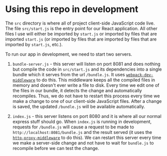 # Using this repo in development

The `src` directory is where all of project client-side JavaScript code live. The file `src/start.js` is the entry point for our React application. All other files I use will either be imported by `start.js` or imported by files that are imported `start.js` (or imported by files that are imported by files that are imported by `start.js`, etc.).

To run our app in development, we need to start two servers.

1. `bundle-server.js` - this server will listen on port 8081 and does nothing but compile the code in `src/start.js` and its dependencies into a single bundle which it serves from the url `/bundle.js`. It uses [`webpack-dev-middleware`](https://github.com/webpack/webpack-dev-middleware) to do this. This middleware keeps all the compiled files in memory and doesn't ever write a file to disk. Every time we edit one of the files in our bundle, it detects the change and automatically recompiles. Thus, we do not have to restart this process every time we make a change to one of our client-side JavaScript files. After a change is saved, the updated `/bundle.js` will be available automatically.

2. `index.js` - this server listens on port 8080 and it is where all our normal express stuff should go. When `index.js` is running in development, requests for `/bundle.js` will cause a request to be made to `http://localhost:8081/bundle.js` and the result served (it uses the [`http-proxy-middleware`](https://github.com/chimurai/http-proxy-middleware) to do this). We can restart this server every time we make a server-side change and not have to wait for `bundle.js` to recompile before we can test the change.
